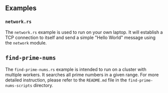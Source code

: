 
## Examples

### `network.rs`

The `network.rs` example is used to run on your own laptop. It will establish a TCP connection to itself
and send a simple "Hello World" message using the `network` module.


## `find-prime-nums`

The `find-prime-nums.rs` example is intended to run on a cluster with multiple workers. It searches all
prime numbers in a given range. For more detailed instruction, please refer to the `README.md` file
in the `find-prime-nums-scripts` directory.